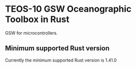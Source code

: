 # TEOS-10 GSW Oceanographic Toolbox in Rust

GSW for microcontrollers.

## Minimum supported Rust version

Currently the minimum supported Rust version is 1.41.0
